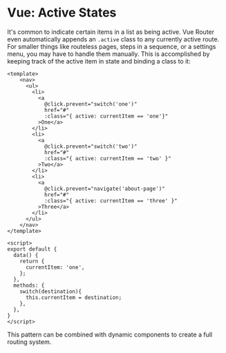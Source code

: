 # Vue: Active States

It's common to indicate certain items in a list as being active. Vue Router even automatically appends an `.active` class to any currently active route. For smaller things like routeless pages, steps in a sequence, or a settings menu, you may have to handle them manually. This is accomplished by keeping track of the active item in state and binding a class to it:

```vue
<template>
    <nav>
      <ul>
        <li>
          <a
            @click.prevent="switch('one')"
            href="#"
            :class="{ active: currentItem == 'one'}"
          >One</a>
        </li>
        <li>
          <a
            @click.prevent="switch('two')"
            href="#"
            :class="{ active: currentItem == 'two' }"
          >Two</a>
        </li>
        <li>
          <a
            @click.prevent="navigate('about-page')"
            href="#"
            :class="{ active: currentItem == 'three' }"
          >Three</a>
        </li>
      </ul>
    </nav>
</template>

<script>
export default {
  data() {
    return {
      currentItem: 'one',
    };
  },
  methods: {
    switch(destination){
      this.currentItem = destination;
    },
  },
}
</script>
```

This pattern can be combined with dynamic components to create a full routing system.
